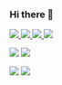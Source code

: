 ### Hi there 👋

<div align="left">
  <a href="https://github.com/orbitze/github-stats#gh-dark-mode-only">
    <img src="https://github.com/orbitze/github-stats/blob/master/generated/overview.svg#gh-dark-mode-only" />
    <img src="https://github.com/orbitze/github-stats/blob/master/generated/languages.svg#gh-dark-mode-only" />
  </a>
  <a href="https://github.com/orbitze/github-stats#gh-light-mode-only">
    <img src="https://github.com/orbitze/github-stats/blob/master/generated/overview.svg#gh-dark-mode-only#gh-light-mode-only" />
    <img src="https://github.com/orbitze/github-stats/blob/master/generated/languages.svg#gh-dark-mode-only#gh-light-mode-only" />
  </a>
</div>


![](https://raw.githubusercontent.com/orbitze/cf-stats/main/output/light_card.svg#gh-dark-mode-only)
![](https://raw.githubusercontent.com/orbitze/cf-stats/main/output/light_card.svg#gh-light-mode-only)

![](https://raw.githubusercontent.com/orbitze/cf-stats/main/output/max_rating.svg)
![](https://raw.githubusercontent.com/orbitze/cf-stats/main/output/rating.svg)
<!--
[![KnlnKS's LeetCode stats](https://leetcode-stats-six.vercel.app/?username=orbitze)](https://github.com/KnlnKS/leetcode-stats) 

**orbitze/orbitze** is a ✨ _special_ ✨ repository because its `README.md` (this file) appears on your GitHub profile.

Here are some ideas to get you started:

- 🔭 I’m currently working on ...
- 🌱 I’m currently learning ...
- 👯 I’m looking to collaborate on ...
- 🤔 I’m looking for help with ...
- 💬 Ask me about ...
- 📫 How to reach me: ...
- 😄 Pronouns: ...
- ⚡ Fun fact: ...
-->

